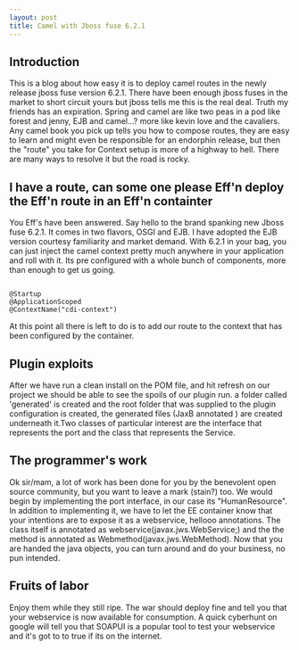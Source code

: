 ```yaml
---
layout: post
title: Camel with Jboss fuse 6.2.1
---
```


## Introduction

This is a blog about how easy it is to deploy camel routes in the newly release jboss fuse version 6.2.1. There have been
enough jboss fuses in the market to short circuit yours but jboss tells me this is the real deal. Truth my friends has an
expiration. Spring and camel are like two peas in a pod like forest and jenny, EJB and camel...? more like kevin love and
the cavaliers. Any camel book you pick up tells you how to compose routes, they are easy to learn and might
even be responsible for an endorphin release, but then the "route" you take for Context setup is more of a highway to hell.
There are many ways to resolve it but the road is rocky.

## I have a route, can some one please Eff'n deploy the Eff'n route in an Eff'n containter

You Eff's have been answered. Say hello to the brand spanking new Jboss fuse 6.2.1. It comes in two flavors, OSGI and EJB. I have
adopted the EJB version courtesy familiarity and market demand. With 6.2.1 in your bag, you can just inject
the camel context pretty much anywhere in your application and roll with it. Its pre configured with a whole
bunch of components, more than enough to get us going.


```

@Startup
@ApplicationScoped
@ContextName("cdi-context")

```
At this point all there is left to do is to add our route to the context that has been configured by the
container.

## Plugin exploits

After we have run a clean install on the POM file, and hit refresh on our project we should be able to see the spoils of our plugin
run. a folder called 'generated' is created and the root folder that was supplied to the plugin configuration is created, the generated
files (JaxB annotated ) are created underneath it.Two classes of particular interest are the interface that represents the port and the
class that represents the Service.

## The programmer's work

Ok sir/mam, a lot of work has been done for you by the benevolent open source community, but you want to leave a mark (stain?) too. We would
begin by implementing the port interface, in our case its "HumanResource". In addition to implementing it, we have to let the EE container
know that your intentions are to expose it as a webservice, hellooo annotations. The class itself is annotated as webservice(javax.jws.WebService;) and the the method
is annotated as Webmethod(javax.jws.WebMethod). Now that you are handed the java objects, you can turn around and do your business, no pun intended.

## Fruits of labor

Enjoy them while they still ripe. The war should deploy fine and tell you that your webservice is now available for consumption. A quick cyberhunt on
google will tell you that SOAPUI is a popular tool to test your webservice and it's got to to true if its on the internet.













